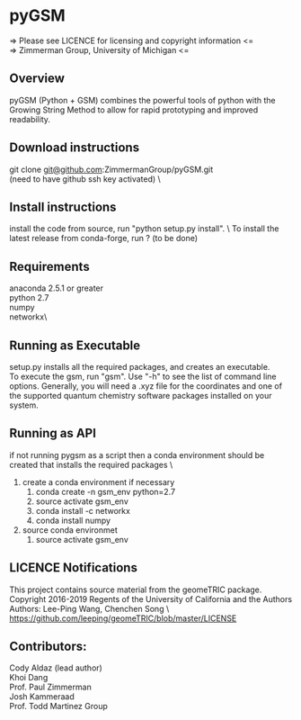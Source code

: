 # pyGSM

=> Please see LICENCE for licensing and copyright information <= \
=>    Zimmerman Group, University of Michigan <= 

## Overview
pyGSM (Python + GSM) combines the powerful tools of python with the
Growing String Method to allow for rapid prototyping and improved
readability.

## Download instructions
git clone git@github.com:ZimmermanGroup/pyGSM.git\
(need to have github ssh key activated) \

## Install instructions
install the code from source, run "python setup.py install". \ 
To install the latest release from conda-forge, run ? (to be done)

## Requirements 
anaconda 2.5.1 or greater\
python 2.7\
numpy\
networkx\

## Running as Executable
setup.py installs all the required packages, and creates an executable.  \
To execute the gsm, run "gsm". Use "-h" to see the list of command line options.
Generally, you will need a .xyz file for the coordinates and one of the supported quantum chemistry software packages installed on your system.

## Running as API
if not running pygsm as a script then a conda environment should be created that installs the required packages \
1. create a conda environment if necessary
   1. conda create -n gsm_env python=2.7
   1. source activate gsm_env
   1. conda install -c networkx
   1. conda install numpy
1. source conda environmet
   1. source activate gsm_env

## LICENCE Notifications
This project contains source material from the geomeTRIC package. \
Copyright 2016-2019 Regents of the University of California and the Authors \
Authors: Lee-Ping Wang, Chenchen Song \ 
https://github.com/leeping/geomeTRIC/blob/master/LICENSE


## Contributors: 
Cody Aldaz (lead author) \
Khoi Dang \
Prof. Paul Zimmerman \
Josh Kammeraad \
Prof. Todd Martinez Group 
